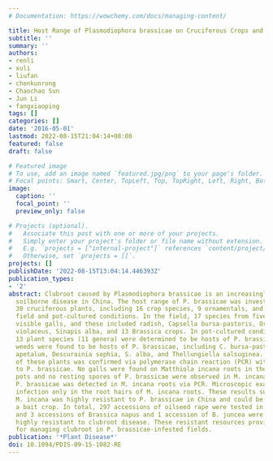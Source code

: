 ```yaml
---
# Documentation: https://wowchemy.com/docs/managing-content/

title: Host Range of Plasmodiophora brassicae on Cruciferous Crops and Weeds in China
subtitle: ''
summary: ''
authors:
- renli
- xuli
- liufan
- chenkunrong
- Chaochao Sun
- Jun Li
- fangxiaoping
tags: []
categories: []
date: '2016-05-01'
lastmod: 2022-08-15T21:04:14+08:00
featured: false
draft: false

# Featured image
# To use, add an image named `featured.jpg/png` to your page's folder.
# Focal points: Smart, Center, TopLeft, Top, TopRight, Left, Right, BottomLeft, Bottom, BottomRight.
image:
  caption: ''
  focal_point: ''
  preview_only: false

# Projects (optional).
#   Associate this post with one or more of your projects.
#   Simply enter your project's folder or file name without extension.
#   E.g. `projects = ["internal-project"]` references `content/project/deep-learning/index.md`.
#   Otherwise, set `projects = []`.
projects: []
publishDate: '2022-08-15T13:04:14.446393Z'
publication_types:
- '2'
abstract: Clubroot caused by Plasmodiophora brassicae is an increasingly important
  soilborne disease in China. The host range of P. brassicae was investigated with
  30 cruciferous plants, including 16 crop species, 9 ornamentals, and 5 weeds in
  field and pot-cultured conditions. In the field, 17 species from five genera produced
  visible galls, and these included radish, Capsella bursa-pastoris, Orychophragmus
  violaceus, Sinapis alba, and 13 Brassica crops. In pot-cultured conditions, an additional
  13 plant species (11 genera) were determined to be hosts of P. brassicae. Five common
  weeds were found to be hosts of P. brassicae, including C. bursa-pastoris, Lepidium
  apetalum, Descurainia sophia, S. alba, and Thellungiella salsuginea. The infection
  of these plants was confirmed via polymerase chain reaction (PCR) with primers specific
  to P. brassicae. No galls were found on Matthiola incana roots in the field or in
  pots and no resting spores of P. brassicae were observed in M. incana roots, although
  P. brassicae was detected in M. incana roots via PCR. Microscopic examination revealed
  infection only in the root hairs of M. incana roots. These results suggested that
  M. incana was highly resistant to P. brassicae in China and could be developed as
  a bait crop. In total, 297 accessions of oilseed rape were tested in the field,
  and 3 accessions of Brassica napus and 1 accession of B. juncea were found to be
  highly resistant to clubroot disease. These resistant resources provide options
  for managing clubroot in P. brassicae-infested fields.
publication: '*Plant Disease*'
doi: 10.1094/PDIS-09-15-1082-RE
---
```

